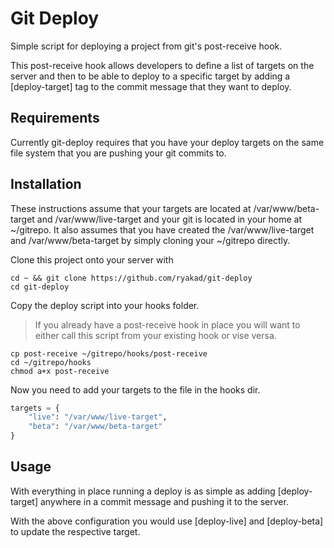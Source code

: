Git Deploy
==========

Simple script for deploying a project from git's post-receive hook.

This post-receive hook allows developers to define a list of targets on the
server and then to be able to deploy to a specific target by adding a
[deploy-target] tag to the commit message that they want to deploy.

Requirements
------------

Currently git-deploy requires that you have your deploy targets on the same
file system that you are pushing your git commits to.

Installation
------------

These instructions assume that your targets are located at /var/www/beta-target
and /var/www/live-target and your git is located in your home at
~/gitrepo. It also assumes that you have created the /var/www/live-target and
/var/www/beta-target by simply cloning your ~/gitrepo directly.

Clone this project onto your server with

```shell
cd ~ && git clone https://github.com/ryakad/git-deploy
cd git-deploy
```

Copy the deploy script into your hooks folder.

> If you already have a post-receive hook in place you will want to either
> call this script from your existing hook or vise versa.

```shell
cp post-receive ~/gitrepo/hooks/post-receive
cd ~/gitrepo/hooks
chmod a+x post-receive
```

Now you need to add your targets to the file in the hooks dir.

```python
targets = {
    "live": "/var/www/live-target",
    "beta": "/var/www/beta-target"
}
```

Usage
-----

With everything in place running a deploy is as simple as adding [deploy-target]
anywhere in a commit message and pushing it to the server.

With the above configuration you would use [deploy-live] and [deploy-beta]
to update the respective target.

